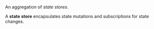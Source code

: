 An aggregation of _state stores_.

A __state store__ encapsulates state mutations and subscriptions for state changes.
